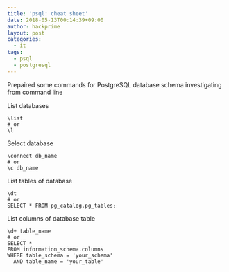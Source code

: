 ```yaml
---
title: 'psql: cheat sheet'
date: 2018-05-13T00:14:39+09:00
author: hackprime
layout: post
categories:
  - it
tags:
  - psql
  - postgresql
---
```


Prepaired some commands for PostgreSQL database schema investigating from command line

List databases
```
\list
# or
\l
```

Select database
```
\connect db_name
# or
\c db_name
```

List tables of database
```
\dt
# or
SELECT * FROM pg_catalog.pg_tables;
```

List columns of database table
```
\d+ table_name
# or
SELECT *
FROM information_schema.columns
WHERE table_schema = 'your_schema'
  AND table_name = 'your_table'
```
